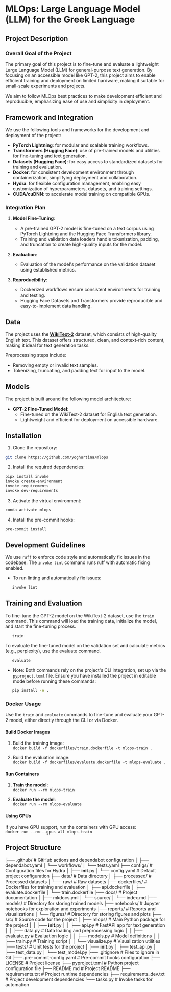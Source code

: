 # MLOps: Large Language Model (LLM) for the Greek Language

## Project Description

### Overall Goal of the Project
The primary goal of this project is to fine-tune and evaluate a 
lightweight Large Language Model (LLM) for general-purpose text generation. 
By focusing on an accessible model like GPT-2, this project aims to enable 
efficient training and deployment on limited hardware, 
making it suitable for small-scale experiments and projects.

We aim to follow MLOps best practices to make development efficient and reproducible,
emphasizing ease of use and simplicity in deployment.

## Framework and Integration

We use the following tools and frameworks for the development and deployment of the project:

- **PyTorch Lightning**: for modular and scalable training workflows.
- **Transformers (Hugging Face)**: use of pre-trained models and utilities for fine-tuning and text generation.
- **Datasets (Hugging Face)**: for easy access to standardized datasets for training and evaluation.
- **Docker**: for consistent development environment through containerization, simplifying deployment and collaboration.
- **Hydra**: for flexible configuration management, enabling easy customization of hyperparameters, datasets, and training settings.
- **CUDA/cuDNN**: to accelerate model training on compatible GPUs.

### Integration Plan

1. **Model Fine-Tuning**:  
   - A pre-trained GPT-2 model is fine-tuned on a text corpus using PyTorch Lightning and the Hugging Face Transformers library.
   - Training and validation data loaders handle tokenization, padding, and truncation to create high-quality inputs for the model.

2. **Evaluation**:  
   - Evaluation of the model's performance on the validation dataset using established metrics.

3. **Reproducibility**:  
   - Dockerized workflows ensure consistent environments for training and testing.
   - Hugging Face Datasets and Transformers provide reproducible and easy-to-implement data handling.

## Data


The project uses the [**WikiText-2**](https://huggingface.co/datasets/Salesforce/wikitext) dataset, 
which consists of high-quality English text. 
This dataset offers structured, clean, and context-rich content,
making it ideal for text generation tasks.

Preprocessing steps include:
- Removing empty or invalid text samples.
- Tokenizing, truncating, and padding text for input to the model.

## Models

The project is built around the following model architecture:

- **GPT-2 Fine-Tuned Model**:
  - Fine-tuned on the WikiText-2 dataset for English text generation.
  - Lightweight and efficient for deployment on accessible hardware.

## Installation

1. Clone the repository:
```bash
git clone https://github.com/yoghurtina/mlops
```
2. Install the required dependencies:
```bash
pipx install invoke
invoke create-environment
invoke requirements
invoke dev-requirements
```
3. Activate the virtual environment:
```bash
conda activate mlops
```
4. Install the pre-commit hooks:
```bash
pre-commit install
```

## Development Guidelines

We use `ruff` to enforce code style and automatically fix issues in the codebase. 
The `invoke lint` command runs ruff with automatic fixing enabled.

- To run linting and automatically fix issues:
```bash
   invoke lint
```
## Training and Evaluation
To fine-tune the GPT-2 model on the WikiText-2 dataset, use the `train` command. 
This command will load the training data, initialize the model, and start the fine-tuning process.

```bash
   train
```
To evaluate the fine-tuned model on the validation set and calculate metrics (e.g., perplexity), use the evaluate command.
```bash
   evaluate
```
- Note: Both commands rely on the project's CLI integration, set up via the `pyproject.toml` file.
Ensure you have installed the project in editable mode before running these commands:
```bash
   pip install -e .
```
### Docker Usage
Use the `train` and `evaluate` commands to fine-tune and evaluate your GPT-2 model, 
either directly through the CLI or via Docker.

#### Build Docker Images

1. Build the training image:  
   `docker build -f dockerfiles/train.dockerfile -t mlops-train .`

2. Build the evaluation image:  
   `docker build -f dockerfiles/evaluate.dockerfile -t mlops-evaluate .`

#### Run Containers

1. **Train the model**:  
   `docker run --rm mlops-train`

2. **Evaluate the model**:  
   `docker run --rm mlops-evaluate`

#### Using GPUs

If you have GPU support, run the containers with GPU access:  
`docker run --rm --gpus all mlops-train`


## Project Structure

├── .github/                  # GitHub actions and dependabot configuration
│   ├── dependabot.yaml
│   └── workflows/
│       └── tests.yaml
├── configs/                  # Configuration files for Hydra
│   ├── __init__.py
│   └── config.yaml           # Default project configuration
├── data/                     # Data directory
│   ├── processed/            # Processed datasets
│   └── raw/                  # Raw datasets
├── dockerfiles/              # Dockerfiles for training and evaluation
│   ├── api.dockerfile
│   ├── evaluate.dockerfile
│   └── train.dockerfile
├── docs/                     # Project documentation
│   ├── mkdocs.yml
│   └── source/
│       └── index.md
├── models/                   # Directory for storing trained models
├── notebooks/                # Jupyter notebooks for exploration and experiments
├── reports/                  # Reports and visualizations
│   └── figures/              # Directory for storing figures and plots
├── src/                      # Source code for the project
│   ├── mlops/                # Main Python package for the project
│   │   ├── __init__.py
│   │   ├── api.py            # FastAPI app for text generation
│   │   ├── data.py           # Data loading and preprocessing logic
│   │   ├── evaluate.py       # Evaluation logic
│   │   ├── models.py         # Model definitions
│   │   ├── train.py          # Training script
│   │   └── visualize.py      # Visualization utilities
├── tests/                    # Unit tests for the project
│   ├── __init__.py
│   ├── test_api.py
│   ├── test_data.py
│   └── test_model.py
├── .gitignore                # Files to ignore in Git
├── .pre-commit-config.yaml   # Pre-commit hooks configuration
├── LICENSE                   # Project license
├── pyproject.toml            # Python project configuration file
├── README.md                 # Project README
├── requirements.txt          # Project runtime dependencies
├── requirements_dev.txt      # Project development dependencies
└── tasks.py                  # Invoke tasks for automation
